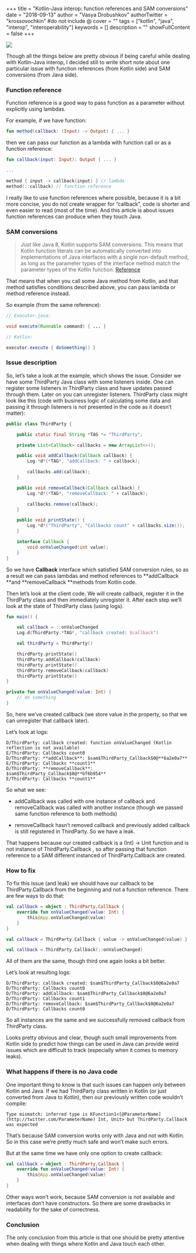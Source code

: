 +++
title = "Kotlin-Java interop: function references and SAM conversions"
date = "2018-09-13"
author = "Vasya Drobushkov"
authorTwitter = "krossovochkin" #do not include @
cover = ""
tags = ["kotlin", "java", "interop", "interoperability"]
keywords = []
description = ""
showFullContent = false
+++

[![](https://img.shields.io/badge/original-medium-green#badge)](https://medium.com/@krossovochkin/kotlin-java-interop-function-references-and-sam-conversions-3d0cd36f7967)

Though all the things below are pretty obvious if being careful while dealing with Kotlin-Java interop, I decided still to write short note about one particular issue with function references (from Kotlin side) and SAM conversions (from Java side).

### Function reference

Function reference is a good way to pass function as a parameter without explicitly using lambdas.

For example, if we have function:

```kotlin
fun method(callback: (Input) -> Output) { ... }
```

then we can pass our function as a lambda with function call or as a function reference:

```kotlin
fun callback(input: Input): Output { ... }

...

method { input -> callback(input) } // lambda
method(::callback) // function reference
```

I really like to use function references where possible, because it is a bit more concise, you do not create wrapper for “callback”, code is shorter and even easier to read (most of the time).
And this article is about issues function references can produce when they touch Java.

### **SAM conversions**
> Just like Java 8, Kotlin supports SAM conversions. This means that Kotlin function literals can be automatically converted into implementations of Java interfaces with a single non-default method, as long as the parameter types of the interface method match the parameter types of the Kotlin function.
[Reference](https://kotlinlang.org/docs/reference/java-interop.html#sam-conversions)

That means that when you call some Java method from Kotlin, and that method satisfies conditions described above, you can pass lambda or method reference instead.

So example (from the same reference):

```java
// Executor.java:

void execute(Runnable command) { ... }

// Kotlin:

executor.execute { doSomething() }
```

### Issue description

So, let’s take a look at the example, which shows the issue.
Consider we have some ThirdParty Java class with some listeners inside.
One can register some listeners in ThirdParty class and have updates passed through them.
Later on you can unregister listeners.
ThirdParty class might look like this (code with business logic of calculating some data and passing it through listeners is not presented in the code as it doesn’t matter):

```java
public class ThirdParty {

    public static final String *TAG *= "ThirdParty";

    private List<Callback> callbacks = new ArrayList<>();

    public void addCallback(Callback callback) {
        Log.*d*(*TAG*, "addCallback: " + callback);

        callbacks.add(callback);
    }

    public void removeCallback(Callback callback) {
        Log.*d*(*TAG*, "removeCallback: " + callback);

        callbacks.remove(callback);
    }

    public void printState() {
        Log.*d*("ThirdParty", "Callbacks count" + callbacks.size());
    }

    interface Callback {
        void onValueChanged(int value);
    }
}
```

So we have **Callback** interface which satisfied SAM conversion rules, so as a result we can pass lambdas and method references to **addCallback **and **removeCallback **methods from Kotlin code.

Then let’s look at the client code.
We will create callback, register it in the ThirdParty class and then immediately unregister it.
After each step we’ll look at the state of ThirdParty class (using logs).

```kotlin
fun main() {

    val callback = ::onValueChanged
    Log.d(ThirdParty.*TAG*, "callback created: $callback")

    val thirdParty = ThirdParty()

    thirdParty.printState()
    thirdParty.addCallback(callback)
    thirdParty.printState()
    thirdParty.removeCallback(callback)
    thirdParty.printState()
}

private fun onValueChanged(value: Int) {
    // do something
}
```

So, here we’ve created callback (we store value in the property, so that we can unregister that callback later).

Let’s look at logs:

```
D/ThirdParty: callback created: function onValueChanged (Kotlin reflection is not available)
E/ThirdParty: Callbacks count0
D/ThirdParty: **addCallback**: $sam$ThirdParty_Callback$0@**6a2e0a7**
E/ThirdParty: Callbacks **count1**
D/ThirdParty: **removeCallback**: $sam$ThirdParty_Callback$0@**bf6b954**
E/ThirdParty: Callbacks **count1**
```

So what we see:

* addCallback was called with one instance of callback and removeCallback was called with another instance (though we passed same function reference to both methods)

* removeCallback hasn’t removed callback and previously added callback is still registered in ThirdParty. So we have a leak.

That happens because our created callback is a (Int) -> Unit function and is not instance of ThirdParty.Callback , so after passing that function reference to a SAM different instanced of ThirdParty.Callback are created.

### How to fix

To fix this issue (and leak) we should have our callback to be ThirdParty.Callback from the beginning and not a function reference.
There are few ways to do that:

```kotlin
val callback = object : ThirdParty.Callback {
    override fun onValueChanged(value: Int) {
        this@App.onValueChanged(value)
    }
}

val callback = ThirdParty.Callback { value -> onValueChanged(value) }

val callback = ThirdParty.Callback(::onValueChanged)
```

All of them are the same, though third one again looks a bit better.

Let’s look at resulting logs:

```
D/ThirdParty: callback created: $sam$ThirdParty_Callback$0@6a2e0a7
D/ThirdParty: Callbacks count0
D/ThirdParty: addCallback: $sam$ThirdParty_Callback$0@6a2e0a7
D/ThirdParty: Callbacks count1
D/ThirdParty: removeCallback: $sam$ThirdParty_Callback$0@6a2e0a7
D/ThirdParty: Callbacks count0
```

So all instances are the same and we successfully removed callback from ThirdParty class.

Looks pretty obvious and clear, though such small improvements from Kotlin side to predict how things can be used in Java can provide weird issues which are difficult to track (especially when it comes to memory leaks).

### What happens if there is no Java code

One important thing to know is that such issues can happen only between Kotlin and Java.
If we had ThirdParty class written in Kotlin (or just converted from Java to Kotlin), then our previously written code wouldn’t compile:

```
Type mismatch: inferred type is KFunction1<[@ParameterName](http://twitter.com/ParameterName) Int, Unit> but ThirdParty.Callback was expected
```

That’s because SAM conversion works only with Java and not with Kotlin. So in this case we’re pretty much safe and won’t make such errors.

But at the same time we have only one option to create callback:

```kotlin
val callback = object : ThirdParty.Callback {
    override fun onValueChanged(value: Int) {
        this@App.onValueChanged(value)
    }
}
```

Other ways won’t work, because SAM conversion is not available and interfaces don’t have constructors.
So there are some drawbacks in readability for the sake of correctness.

### Conclusion

The only conclusion from this article is that one should be pretty attentive when dealing with things where Kotlin and Java touch each other.
